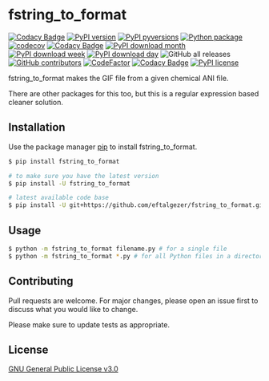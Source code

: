 # fstring_to_format
[![Codacy Badge](https://api.codacy.com/project/badge/Grade/d620ebb7f2ec4ecba0144a39592b57f2)](https://app.codacy.com/gh/eftalgezer/fstring_to_format?utm_source=github.com&utm_medium=referral&utm_content=eftalgezer/fstring_to_format&utm_campaign=Badge_Grade_Settings)
[![PyPI version](https://badge.fury.io/py/fstring_to_format.svg)](https://badge.fury.io/py/fstring_to_format)
[![PyPI pyversions](https://img.shields.io/pypi/pyversions/fstring_to_format.svg)](https://pypi.python.org/pypi/fstring_to_format/)
[![Python package](https://github.com/eftalgezer/fstring_to_format/actions/workflows/python-package.yml/badge.svg)](https://github.com/eftalgezer/fstring_to_format/actions/workflows/python-package.yml)
[![codecov](https://codecov.io/gh/eftalgezer/fstring_to_format/branch/main/graph/badge.svg?token=Q9TJFIN1U1)](https://codecov.io/gh/eftalgezer/fstring_to_format)
[![Codacy Badge](4)](https://www.codacy.com/gh/eftalgezer/fstring_to_format/dashboard?utm_source=github.com&utm_medium=referral&utm_content=eftalgezer/fstring_to_format&utm_campaign=Badge_Coverage)
[![PyPI download month](https://img.shields.io/pypi/dm/fstring_to_format.svg)](https://pypi.python.org/pypi/fstring_to_format/)
[![PyPI download week](https://img.shields.io/pypi/dw/fstring_to_format.svg)](https://pypi.python.org/pypi/fstring_to_format/)
[![PyPI download day](https://img.shields.io/pypi/dd/fstring_to_format.svg)](https://pypi.python.org/pypi/fstring_to_format/)
![GitHub all releases](https://img.shields.io/github/downloads/eftalgezer/fstring_to_format/total?style=flat)
[![GitHub contributors](https://img.shields.io/github/contributors/eftalgezer/fstring_to_format.svg)](https://github.com/eftalgezer/fstring_to_format/graphs/contributors/)
[![CodeFactor](https://www.codefactor.io/repository/github/eftalgezer/fstring_to_format/badge)](https://www.codefactor.io/repository/github/eftalgezer/fstring_to_format)
[![Codacy Badge]()](https://www.codacy.com/gh/eftalgezer/fstring_to_format/dashboard?utm_source=github.com&amp;utm_medium=referral&amp;utm_content=eftalgezer/fstring_to_format&amp;utm_campaign=Badge_Grade)
[![PyPI license](https://img.shields.io/pypi/l/fstring_to_format.svg)](https://pypi.python.org/pypi/fstring_to_format/)

fstring_to_format makes the GIF file from a given chemical ANI file.

There are other packages for this too, but this is a regular expression based cleaner solution.

## Installation

Use the package manager [pip](https://pip.pypa.io/en/stable/) to install fstring_to_format.

```bash
$ pip install fstring_to_format

# to make sure you have the latest version
$ pip install -U fstring_to_format

# latest available code base
$ pip install -U git+https://github.com/eftalgezer/fstring_to_format.git
```

## Usage

```bash
$ python -m fstring_to_format filename.py # for a single file
$ python -m fstring_to_format *.py # for all Python files in a directory
```

## Contributing
Pull requests are welcome. For major changes, please open an issue first to discuss what you would like to change.

Please make sure to update tests as appropriate.

## License
[GNU General Public License v3.0](https://github.com/eftalgezer/fstring_to_format/blob/master/LICENSE) 
 
